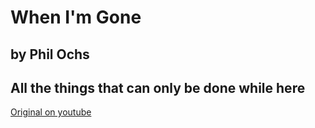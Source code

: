 # When I'm Gone
## by Phil Ochs
## All the things that can only be done while here

[Original on youtube](https://www.youtube.com/watch?v=CXVBPRlm-qw)